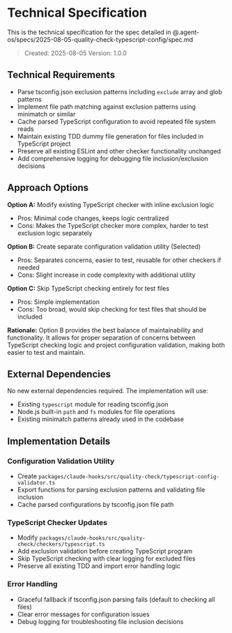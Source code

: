 # Technical Specification

This is the technical specification for the spec detailed in @.agent-os/specs/2025-08-05-quality-check-typescript-config/spec.md

> Created: 2025-08-05
> Version: 1.0.0

## Technical Requirements

- Parse tsconfig.json exclusion patterns including `exclude` array and glob patterns
- Implement file path matching against exclusion patterns using minimatch or similar
- Cache parsed TypeScript configuration to avoid repeated file system reads
- Maintain existing TDD dummy file generation for files included in TypeScript project
- Preserve all existing ESLint and other checker functionality unchanged
- Add comprehensive logging for debugging file inclusion/exclusion decisions

## Approach Options

**Option A:** Modify existing TypeScript checker with inline exclusion logic

- Pros: Minimal code changes, keeps logic centralized
- Cons: Makes the TypeScript checker more complex, harder to test exclusion logic separately

**Option B:** Create separate configuration validation utility (Selected)

- Pros: Separates concerns, easier to test, reusable for other checkers if needed
- Cons: Slight increase in code complexity with additional utility

**Option C:** Skip TypeScript checking entirely for test files

- Pros: Simple implementation
- Cons: Too broad, would skip checking for test files that should be included

**Rationale:** Option B provides the best balance of maintainability and functionality. It allows for proper separation of concerns between TypeScript checking logic and project configuration validation, making both easier to test and maintain.

## External Dependencies

No new external dependencies required. The implementation will use:

- Existing `typescript` module for reading tsconfig.json
- Node.js built-in `path` and `fs` modules for file operations
- Existing minimatch patterns already used in the codebase

## Implementation Details

### Configuration Validation Utility

- Create `packages/claude-hooks/src/quality-check/typescript-config-validator.ts`
- Export functions for parsing exclusion patterns and validating file inclusion
- Cache parsed configurations by tsconfig.json file path

### TypeScript Checker Updates

- Modify `packages/claude-hooks/src/quality-check/checkers/typescript.ts`
- Add exclusion validation before creating TypeScript program
- Skip TypeScript checking with clear logging for excluded files
- Preserve all existing TDD and import error handling logic

### Error Handling

- Graceful fallback if tsconfig.json parsing fails (default to checking all files)
- Clear error messages for configuration issues
- Debug logging for troubleshooting file inclusion decisions

